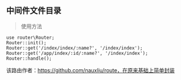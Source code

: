 ## 中间件文件目录

> 使用方法

```shell script
use router\Router;
Router::init();
Router::get('/index/index/:name?', '/index/index');
Router::get('/app/index/:id/:name?', '/index/index');
Router::handle();
```
该路由作者：https://github.com/nauxliu/route，在原来基础上简单封装
